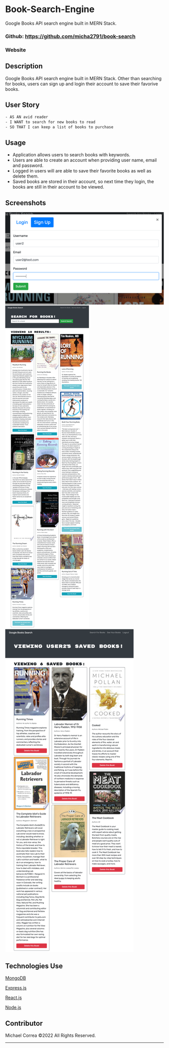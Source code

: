 # Book-Search-Engine

Google Books API search engine built in MERN Stack.

### Github: <https://github.com/micha2791/book-search>

### Website

## Description

Google Books API search engine built in MERN Stack. Other than searching for books, users can sign up and login their account to save their favorive books.

## User Story

```
- AS AN avid reader
- I WANT to search for new books to read
- SO THAT I can keep a list of books to purchase
```

## Usage

- Application allows users to search books with keywords.
- Users are able to create an account when providing user name, email and password.
- Logged in users will are able to save their favorite books as well as delete them.
- Saved books are stored in their account, so next time they login, the books are still in their account to be viewed.

## Screenshots

![](client/src/assets/img/signup.png)
![](client/src/assets/img/search_books.png)
![](client/src/assets/img/saved_books.png)

## Technologies Use

<p><a href="https://www.mongodb.com/">MongoDB</a></p>
<p><a href="https://www.npmjs.com/package/express">Express.js</a></p>
<p><a href="https://reactjs.org/">React.js</a></p>
<p><a href="https://nodejs.org/">Node.js</a></p>

## Contributor

Michael Correa ©2022 All Rights Reserved.
- - -
